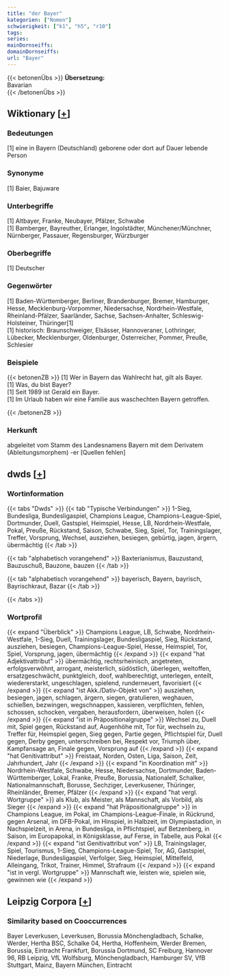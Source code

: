 ```yaml
---
title: "der Bayer"
kategorien: ["Nomen"]
schwierigkeit: ["k1", "h5", "r10"]
tags:
series:
mainDornseiffs:
domainDornseiffs:
url: "Bayer"
---
```


{{< betonenÜbs >}}
**Übersetzung:**  
Bavarian  
{{< /betonenÜbs >}}

## Wiktionary [[+](https://de.wiktionary.org/wiki/Bayer)]

### Bedeutungen
[1] eine in Bayern (Deutschland) geborene oder dort auf Dauer lebende Person  

### Synonyme
[1] Baier, Bajuware  

### Unterbegriffe
[1] Altbayer, Franke, Neubayer, Pfälzer, Schwabe  
[1] Bamberger, Bayreuther, Erlanger, Ingolstädter, Münchener/Münchner, Nürnberger, Passauer, Regensburger, Würzburger  

### Oberbegriffe
[1] Deutscher  

### Gegenwörter
[1] Baden-Württemberger, Berliner, Brandenburger, Bremer, Hamburger, Hesse, Mecklenburg-Vorpommer, Niedersachse, Nordrhein-Westfale, Rheinland-Pfälzer, Saarländer, Sachse, Sachsen-Anhalter, Schleswig-Holsteiner, Thüringer[1]  
[1] historisch: Braunschweiger, Elsässer, Hannoveraner, Lothringer, Lübecker, Mecklenburger, Oldenburger, Österreicher, Pommer, Preuße, Schlesier  

### Beispiele
{{< betonenZB >}}
[1] Wer in Bayern das Wahlrecht hat, gilt als Bayer.  
[1] Was, du bist Bayer?  
[1] Seit 1989 ist Gerald ein Bayer.  
[1] Im Urlaub haben wir eine Familie aus waschechten Bayern getroffen.  

{{< /betonenZB >}}
### Herkunft
abgeleitet vom Stamm des Landesnamens Bayern mit dem Derivatem (Ableitungsmorphem) -er [Quellen fehlen]  



## dwds [[+](https://www.dwds.de/wb/Bayer)]

### Wortinformation
{{< tabs "Dwds" >}}
{{< tab "Typische Verbindungen" >}}
1-Sieg, Bundesliga, Bundesligaspiel, Champions League, Champions-League-Spiel, Dortmunder, Duell, Gastspiel, Heimspiel, Hesse, LB, Nordrhein-Westfale, Pokal, Preuße, Rückstand, Saison, Schwabe, Sieg, Spiel, Tor, Trainingslager, Treffer, Vorsprung, Wechsel, ausziehen, besiegen, gebürtig, jagen, ärgern, übermächtig
{{< /tab >}}

{{< tab "alphabetisch vorangehend" >}}
Baxterianismus, Bauzustand, Bauzuschuß, Bauzone, bauzen
{{< /tab >}}

{{< tab "alphabetisch vorangehend" >}}
bayerisch, Bayern, bayrisch, Bayrischkraut, Bazar
{{< /tab >}}

{{< /tabs >}}

### Wortprofil
{{< expand "Überblick" >}} Champions League, LB, Schwabe, Nordrhein-Westfale, 1-Sieg, Duell, Trainingslager, Bundesligaspiel, Sieg, Rückstand, ausziehen, besiegen, Champions-League-Spiel, Hesse, Heimspiel, Tor, Spiel, Vorsprung, jagen, übermächtig {{< /expand >}}
{{< expand "hat Adjektivattribut" >}} übermächtig, rechtsrheinisch, angetreten, erfolgsverwöhnt, arrogant, meisterlich, südöstlich, überlegen, weltoffen, ersatzgeschwächt, punktgleich, doof, wahlberechtigt, unterlegen, enteilt, wiedererstarkt, ungeschlagen, spielend, runderneuert, favorisiert {{< /expand >}}
{{< expand "ist Akk./Dativ-Objekt von" >}} ausziehen, besiegen, jagen, schlagen, ärgern, siegen, gratulieren, weghauen, schießen, bezwingen, wegschnappen, kassieren, verpflichten, fehlen, schossen, schocken, vergaben, herausfordern, überweisen, holen {{< /expand >}}
{{< expand "ist in Präpositionalgruppe" >}} Wechsel zu, Duell mit, Spiel gegen, Rückstand auf, Augenhöhe mit, Tor für, wechseln zu, Treffer für, Heimspiel gegen, Sieg gegen, Partie gegen, Pflichtspiel für, Duell gegen, Derby gegen, unterschreiben bei, Respekt vor, Triumph über, Kampfansage an, Finale gegen, Vorsprung auf {{< /expand >}}
{{< expand "hat Genitivattribut" >}} Freistaat, Norden, Osten, Liga, Saison, Zeit, Jahrhundert, Jahr {{< /expand >}}
{{< expand "in Koordination mit" >}} Nordrhein-Westfale, Schwabe, Hesse, Niedersachse, Dortmunder, Baden-Württemberger, Lokal, Franke, Preuße, Borussia, Nationalelf, Schalker, Nationalmannschaft, Borusse, Sechziger, Leverkusener, Thüringer, Rheinländer, Bremer, Pfälzer {{< /expand >}}
{{< expand "hat vergl. Wortgruppe" >}} als Klub, als Meister, als Mannschaft, als Vorbild, als Sieger {{< /expand >}}
{{< expand "hat Präpositionalgruppe" >}} in Champions League, im Pokal, im Champions-League-Finale, in Rückrund, gegen Arsenal, im DFB-Pokal, im Hinspiel, in Halbzeit, im Olympiastadion, in Nachspielzeit, in Arena, in Bundesliga, in Pflichtspiel, auf Betzenberg, in Saison, im Europapokal, in Königsklasse, auf Ferse, in Tabelle, aus Pokal {{< /expand >}}
{{< expand "ist Genitivattribut von" >}} LB, Trainingslager, Spiel, Tourismus, 1-Sieg, Champions-League-Spiel, Tor, AG, Gastspiel, Niederlage, Bundesligaspiel, Verfolger, Sieg, Heimspiel, Mittelfeld, Alleingang, Trikot, Trainer, Himmel, Strafraum {{< /expand >}}
{{< expand "ist in vergl. Wortgruppe" >}} Mannschaft wie, leisten wie, spielen wie, gewinnen wie {{< /expand >}}

## Leipzig Corpora [[+](https://corpora.uni-leipzig.de/en/res?word=Bayer&corpusId=deu_newscrawl-public_2018)]


### Similarity based on Cooccurrences
Bayer Leverkusen, Leverkusen, Borussia Mönchengladbach, Schalke, Werder, Hertha BSC, Schalke 04, Hertha, Hoffenheim, Werder Bremen, Borussia, Eintracht Frankfurt, Borussia Dortmund, SC Freiburg, Hannover 96, RB Leipzig, VfL Wolfsburg, Mönchengladbach, Hamburger SV, VfB Stuttgart, Mainz, Bayern München, Eintracht

